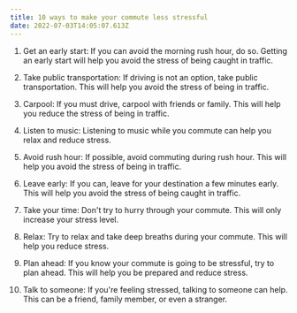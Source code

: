 ```yaml
---
title: 10 ways to make your commute less stressful
date: 2022-07-03T14:05:07.613Z
---
```


1. Get an early start: If you can avoid the morning rush hour, do so. Getting an early start will help you avoid the stress of being caught in traffic.

2. Take public transportation: If driving is not an option, take public transportation. This will help you avoid the stress of being in traffic.

3. Carpool: If you must drive, carpool with friends or family. This will help you reduce the stress of being in traffic.

4. Listen to music: Listening to music while you commute can help you relax and reduce stress.

5. Avoid rush hour: If possible, avoid commuting during rush hour. This will help you avoid the stress of being in traffic.

6. Leave early: If you can, leave for your destination a few minutes early. This will help you avoid the stress of being caught in traffic.

7. Take your time: Don't try to hurry through your commute. This will only increase your stress level.

8. Relax: Try to relax and take deep breaths during your commute. This will help you reduce stress.

9. Plan ahead: If you know your commute is going to be stressful, try to plan ahead. This will help you be prepared and reduce stress.

10. Talk to someone: If you're feeling stressed, talking to someone can help. This can be a friend, family member, or even a stranger.
